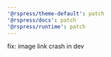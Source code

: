 ```yaml
---
'@rspress/theme-default': patch
'@rspress/docs': patch
'@rspress/runtime': patch
---
```


fix: image link crash in dev
